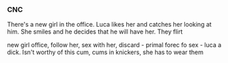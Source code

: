 ### CNC

There's a new girl in the office. Luca likes her and catches her looking at him. She smiles and he decides that he will have her. They flirt 


new girl office, follow her, sex with her, discard - primal forec fo sex - luca a dick. Isn't worthy of this cum, cums in knickers, she has to wear them